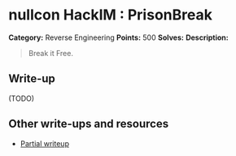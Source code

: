 # nullcon HackIM : PrisonBreak

**Category:** Reverse Engineering
**Points:** 500
**Solves:** 
**Description:**

> Break it Free.


## Write-up

(TODO)

## Other write-ups and resources

* [Partial writeup](https://github.com/raccoons-team/ctf/tree/master/2016-01-30-nullcon-hackim/re_500_prison_break)
